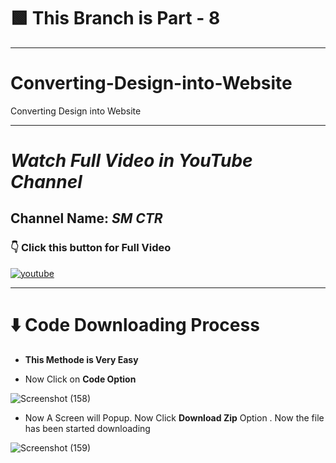 
# 🟩 This Branch is Part - 8

---

# Converting-Design-into-Website

Converting Design into Website

---

# _Watch Full Video in YouTube Channel_

## Channel Name: _SM CTR_

### 👇 Click this button for Full Video


<a href="https://www.youtube.com/watch?v=eS4anxgYSuc">

![youtube](https://user-images.githubusercontent.com/66934377/185027803-33520225-0da3-4eea-b6c1-86dbfc94fdd6.png)

</a>

---

# ⬇️ Code Downloading Process

* **This Methode is Very Easy**

* Now Click on __Code Option__

![Screenshot (158)](https://user-images.githubusercontent.com/66934377/164152919-f2854829-535d-4227-9c2f-031f8051f6ac.png)

* Now A Screen will Popup. Now Click **Download Zip** Option . Now the file has been started downloading 

![Screenshot (159)](https://user-images.githubusercontent.com/66934377/164153128-b64e85a2-e40c-4457-9835-a749ac79acd6.png)

